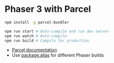 Phaser 3 with Parcel
====================

```sh
npm install -g parcel-bundler

npm run start # Auto-compile and run dev server
npm run watch # Auto-compile
npm run build # Compile for production
```

- [Parcel documentation](https://parceljs.org/getting_started.html)
- Use [package.alias](https://github.com/parcel-bundler/parcel/pull/850#issue-169912979) for different Phaser builds
